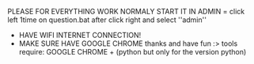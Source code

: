 PLEASE FOR EVERYTHING WORK NORMALY START IT IN ADMIN =
click left 1time on question.bat after click right and select ''admin''
+ HAVE WIFI INTERNET CONNECTION!
+ MAKE SURE HAVE GOOGLE CHROME
thanks and have fun :> 
  tools require: GOOGLE CHROME + (python but only for the version python)


